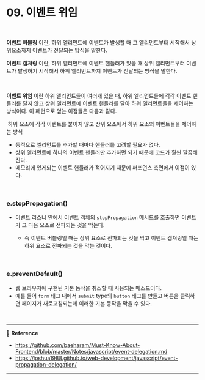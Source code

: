 # 09. 이벤트 위임

<br>

**이벤트 버블링** 이란, 하위 엘리먼트에 이벤트가 발생할 때 그 엘리먼트부터 시작해서 상위요소까지 이벤트가 전달되는 방식을 말한다.

**이벤트 캡쳐링** 이란, 하위 엘리먼트에 이벤트 핸들러가 있을 때 상위 엘리먼트부터 이벤트가 발생하기 시작해서 하위 엘리먼트까지 이벤트가 전달되는 방식을 말한다.

<br>

**이벤트 위임** 이란 하위 엘리먼트들이 여러개 있을 때, 하위 엘리먼트들에 각각 이벤트 핸들러를 달지 않고 상위 엘리먼트에 이벤트 핸들러를 달아 하위 엘리먼트들을 제어하는 방식이다. 이 패턴으로 얻는 이점들은 다음과 같다.

​	하위 요소에 각각 이벤트를 붙이지 않고 상위 요소에서 하위 요소의 이벤트들을 제어하는 방식

- 동적으로 엘리먼트를 추가할 때마다 핸들러를 고려할 필요가 없다.
- 상위 엘리먼트에 하나의 이벤트 핸들러만 추가하면 되기 때문에 코드가 훨씬 깔끔해진다.
- 메모리에 있게되는 이벤트 핸들러가 적어지기 때문에 퍼포먼스 측면에서 이점이 있다.

<br>

### e.stopPropagation()

- 이벤트 리스너 안에서 이벤트 객체의 `stopPropagation` 메서드를 호출하면 이벤트가 그 다음 요소로 전파되는 것을 막는다.

  - 즉 이벤트 버블링일 때는 상위 요소로 전파되는 것을 막고 이벤트 캡쳐링일 때는 하위 요소로 전파되는 것을 막는 것이다.

<br>

### e.preventDefault()

- 웹 브라우저에 구현된 기본 동작을 취소할 때 사용되는 메소드이다.
- 예를 들어 `form` 태그 내에서 `submit` type의 `button` 태그를 만들고 버튼을 클릭하면 페이지가 새로고침되는데 이러한 기본 동작을 막을 수 있다.

<br>

---

:page_facing_up: <b>Reference</b>

- https://github.com/baeharam/Must-Know-About-Frontend/blob/master/Notes/javascript/event-delegation.md
- https://joshua1988.github.io/web-development/javascript/event-propagation-delegation/

---

